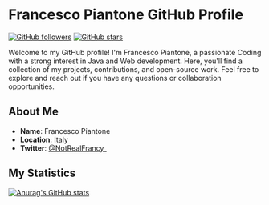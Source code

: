 # Francesco Piantone GitHub Profile

[![GitHub followers](https://img.shields.io/github/followers/NotRealFrancy?label=Follow&style=social)](https://github.com/NotRealFrancy)
[![GitHub stars](https://img.shields.io/github/stars/NotRealFrancy?style=social)](https://github.com/NotRealFrancy)

Welcome to my GitHub profile! I'm Francesco Piantone, a passionate Coding with a strong interest in Java and Web development. Here, you'll find a collection of my projects, contributions, and open-source work. Feel free to explore and reach out if you have any questions or collaboration opportunities.

## About Me

- **Name**: Francesco Piantone
- **Location**: Italy
- **Twitter**: [@NotRealFrancy_](https://twitter.com/NotRealFrancy_)

## My Statistics

[![Anurag's GitHub stats](https://github-readme-stats.vercel.app/api?username=NotRealFrancy&show_icons=true&theme=transparent)](https://github.com/NotRealFrancy/)
